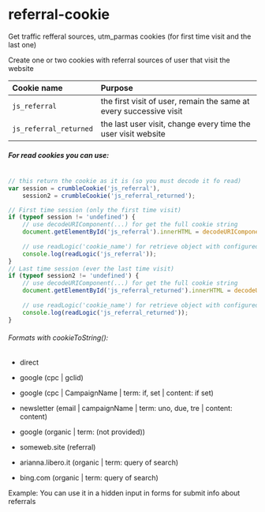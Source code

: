 # referral-cookie
Get traffic refferal sources, utm_parmas cookies (for first time visit and the last one)



Create one or two cookies with referral sources of user that visit the website

| Cookie name   | Purpose       |
| :------------ |:--------------|
| `js_referral` | the first visit of user, remain the same at every successive visit |
| `js_referral_returned` | the last user visit, change every time the user visit website |


##### For read cookies you can use:

```js

// this return the cookie as it is (so you must decode it fo read)
var session = crumbleCookie('js_referral'),
    session2 = crumbleCookie('js_referral_returned');

// First time session (only the first time visit)
if (typeof session != 'undefined') {
    // use decodeURIComponent(...) for get the full cookie string 
    document.getElementById('js_referral').innerHTML = decodeURIComponent(session);
    
    // use readLogic('cookie_name') for retrieve object with configured $cookie_params
    console.log(readLogic('js_referral'));
}
// Last time session (ever the last time visit)
if (typeof session2 != 'undefined') {
    // use decodeURIComponent(...) for get the full cookie string
    document.getElementById('js_referral_returned').innerHTML = decodeURIComponent(session2);
    
    // use readLogic('cookie_name') for retrieve object with configured $cookie_params
    console.log(readLogic('js_referral_returned'));
}

```  

###### Formats with cookieToString():

- direct

- google (cpc | gclid)

- google (cpc | CampaignName | term: if, set | content: if set)

- newsletter (email | campaignName | term: uno, due, tre | content: content)

- google (organic | term: (not provided))

- someweb.site (referral)

- arianna.libero.it (organic | term: query of search)

- bing.com (organic | term: query of search)

Example: You can use it in a hidden input in forms for submit info about referrals

